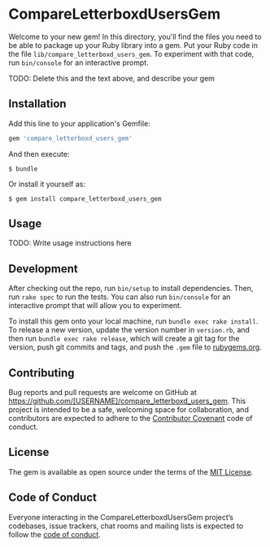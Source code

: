 # CompareLetterboxdUsersGem

Welcome to your new gem! In this directory, you'll find the files you need to be able to package up your Ruby library into a gem. Put your Ruby code in the file `lib/compare_letterboxd_users_gem`. To experiment with that code, run `bin/console` for an interactive prompt.

TODO: Delete this and the text above, and describe your gem

## Installation

Add this line to your application's Gemfile:

```ruby
gem 'compare_letterboxd_users_gem'
```

And then execute:

    $ bundle

Or install it yourself as:

    $ gem install compare_letterboxd_users_gem

## Usage

TODO: Write usage instructions here

## Development

After checking out the repo, run `bin/setup` to install dependencies. Then, run `rake spec` to run the tests. You can also run `bin/console` for an interactive prompt that will allow you to experiment.

To install this gem onto your local machine, run `bundle exec rake install`. To release a new version, update the version number in `version.rb`, and then run `bundle exec rake release`, which will create a git tag for the version, push git commits and tags, and push the `.gem` file to [rubygems.org](https://rubygems.org).

## Contributing

Bug reports and pull requests are welcome on GitHub at https://github.com/[USERNAME]/compare_letterboxd_users_gem. This project is intended to be a safe, welcoming space for collaboration, and contributors are expected to adhere to the [Contributor Covenant](http://contributor-covenant.org) code of conduct.

## License

The gem is available as open source under the terms of the [MIT License](https://opensource.org/licenses/MIT).

## Code of Conduct

Everyone interacting in the CompareLetterboxdUsersGem project’s codebases, issue trackers, chat rooms and mailing lists is expected to follow the [code of conduct](https://github.com/[USERNAME]/compare_letterboxd_users_gem/blob/master/CODE_OF_CONDUCT.md).
